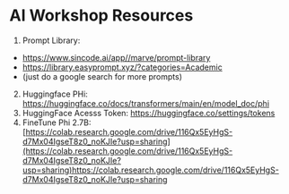 # AI Workshop Resources

1. Prompt Library:
  - https://www.sincode.ai/app//marve/prompt-library
  - https://library.easyprompt.xyz/?categories=Academic
  - (just do a google search for more prompts)
2. Huggingface PHi: https://huggingface.co/docs/transformers/main/en/model_doc/phi  
3. HuggingFace Acesss Token: https://huggingface.co/settings/tokens  
4. FineTune Phi 2.7B: [https://colab.research.google.com/drive/116Qx5EyHgS-d7Mx04IgseT8z0_noKJIe?usp=sharing](https://colab.research.google.com/drive/116Qx5EyHgS-d7Mx04IgseT8z0_noKJIe?usp=sharing)https://colab.research.google.com/drive/116Qx5EyHgS-d7Mx04IgseT8z0_noKJIe?usp=sharing  
